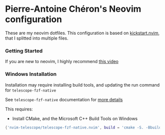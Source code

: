 # Pierre-Antoine Chéron's Neovim configuration

These are my neovim dotfiles.
This configuration is based on [kickstart.nvim](https://github.com/nvim-lua/kickstart.nvim), that I splitted into multiple files.

### Getting Started

If you are new to neovim, I highly recommend [this video](https://youtu.be/m8C0Cq9Uv9o)

### Windows Installation

Installation may require installing build tools, and updating the run command for `telescope-fzf-native`

See `telescope-fzf-native` documentation for [more details](https://github.com/nvim-telescope/telescope-fzf-native.nvim#installation)

This requires:

- Install CMake, and the Microsoft C++ Build Tools on Windows

```lua
{'nvim-telescope/telescope-fzf-native.nvim', build = 'cmake -S. -Bbuild -DCMAKE_BUILD_TYPE=Release && cmake --build build --config Release && cmake --install build --prefix build' }
```

